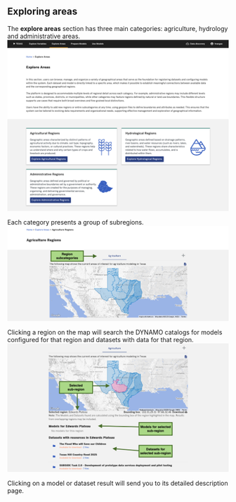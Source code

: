 ## Exploring areas

The **explore areas** section has three main categories: agriculture, hydrology and administrative areas.
![Explore areas](figures/walkthrough/03.png "Explore areas")

Each category presents a group of subregions.
![Regions](figures/walkthrough/04.png "Regions")

Clicking a region on the map will search the DYNAMO catalogs for models configured for that region and datasets with data for that region.
![Selecting a region](figures/walkthrough/05.png "Selecting a region and details")

Clicking on a model or dataset result will send you to its detailed description page.
